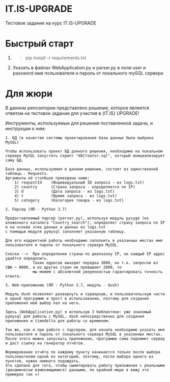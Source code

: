 # IT.IS-UPGRADE
 Тестовое задание на курс IT.IS-UPGRADE
# Быстрый старт
  1) >pip install -r requirements.txt
  2) Указать в файлах WebApplication.py и parser.py в поля user и password имя пользователя и пароль от локального mySQL сервера
# Для жюри
 В данном репозитории представлено решение, которое является ответом на тестовое задание для участия в {IT.IS} UPGRADE!
 
 Инструменты, используемые для решения поставленной задачи, и инструкции к ним:

	1. БД (в качестве системы проектирования базы данных была выбрана MySQL)

	Чтобы использовать проект БД данного решения, необходимо на локальном сервере MySQL запустить скрипт "dbCreator.sql", который инициализирует саму БД.

	База данных, используемая в данном решении, состоит из единственной таблицы - Requests. 
	Аргументы её столбцов приведены ниже:
		1) requestId	(Индивидуальный ID запроса - из logs.txt)
		2) country		(Страна запроса - определяется по IP)
		3) d			(Дата запроса - из logs.txt)
		4) t			(Время запроса - из logs.txt)
		5) category		(Категория товара - из logs.txt)
	
	2. Парсер (ЯП - Python 3.7)
	
	Предоставляемый парсер (parser.py), используя модуль pysyge (из вложенного каталога "Country_search"), определяет страну запроса по IP и на основе этих данных и данных из logs.txt
	с помощью модуля pymysql заполняет указанную таблицу.
	
	Для его корректной работы необходимо заполнить в указанных местах имя пользователя и пароль от локального сервера MySQL.
	
	Сноска --> 	При определении страны по диапазону IP, не каждый IP адрес удаётся определить. 
				Таких адресов выходит порядка 3000, но т.к. запросов из США ~ 8000, а из других стран не превышает 2000, то 
				мы можем с абсолютной уверенностью гарантировать точность ответа.
	
	3. Web-приложение (ЯП - Python 3.7, модуль - dush)
	
	Модуль dush позволяет развернуть и серверную, и пользовательскую части в одной программе и прост в использовании, поэтому для создания приложения мой выбор пал на него.
	
	Здесь (WebApplication.py) я использую 3 библиотеки: уже знакомый pymysql для работы с MySQL, dash непосредственно для создания приложения и timedelta для работы со временем.
	
	Так же, как и при работе с парсером, для начала необходимо указать имя пользователя и пароль от локального сервера MySQL в указанных местах.
	После этого можно запускать приложение, программа сама поднимет сервер и даст ссылку на генератор отчётов.
	
	Формирование отчёта по каждому пункту начинается только после выбора пользователем одной из категорий, поэтому, после выбора одного из пунктов, нужно немного подождать.
	Это сделано для того, чтобы сымитировать работу приложения с реальными (динамически изменяющимися) данными, по крайней мере я вижу это примерно так =)
